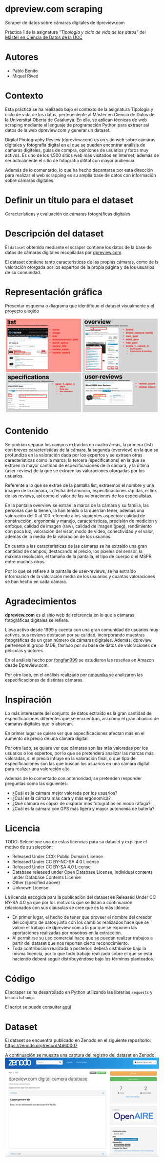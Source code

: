 # dpreview.com scraping
Scraper de datos sobre cámaras digitales de dpreview.com

Práctica 1 de la asignatura *"Tipología y ciclo de vida de los datos"* del [Máster en Ciencia de Datos de la UOC](https://estudios.uoc.edu/es/masters-universitarios/data-science/presentacion)

# Autores

* Pablo Benito
* Miquel Rived 

# Contexto
Esta práctica se ha realizado bajo el contexto de la asignatura Tipología y ciclo de vida de los datos, perteneciente al Máster en Ciencia de Datos de la Universitat Oberta de Catalunya. En ella, se aplican técnicas de web scraping mediante el lenguaje de programación Python para extraer así datos de la web dpreview.com y generar un dataset.

Digital Photography Review (dpreview.com) es un sitio web sobre cámaras digitales y fotografía digital en el que se pueden encontrar análisis de cámaras digitales, guías de compra, opiniones de usuarios y foros muy activos. Es uno de los 1.500 sitios web más visitados en Internet, además de ser actualmente el sitio de fotografía difital con mayor audiencia. 

Además de lo comentado, lo que ha hecho decantarse por esta dirección para realizar el web scrapping es su amplia base de datos con información sobre cámaras dígitales.

# Definir un título para el dataset
Características y evaluación de cámaras fotográficas digitales

# Descripción del dataset
El `dataset` obtenido mediante el scraper contiene los datos de la base de datos de cámaras digitales recopiladas por [dpreview.com](dpreview.com).

El dataset contiene tanto características de las propias cámaras, como de ls valoración otorgada por los expertos de la propia página y de los usuarios de su comunidad.

# Representación gráfica

Presentar esquema o diagrama que identifique el dataset visualmente y el proyecto elegido

![alt text](representation.png "Representación gráfica del dataset")
# Contenido

Se podrían separar los campos extraídos en cuatro áreas, la primera (list) con breves características de la cámara, la segunda (overview) en la que se profundiza en la valoración dada por los expertos y se extraen otras características como la marca, la tercera (specifications) en la que se extraen la mayor cantidad de especificaciones de la cámara, y la última (user-review) de la que se extraen las valoraciones otorgadas por los usuarios.

Referente a lo que se extrae de la pantalla list, extraemos el nombre y una imagen de la cámara, la fecha del anuncio, especificaciones rápidas, el link de las reviews, así como el valor de las valoraciones de los especialistas. 

En la pantalla overview se extrae la marca de la cámara y su familia, las personas que la tienen, la han tenido o la querrían tener, además una valoración del 0 al 100 referente a los siguientes aspectos: calidad de construcción, ergonomía y manejo, características, precisión de medición y enfoque, calidad de imagen (raw), calidad de imagen (jpeg), rendimiento con poca luz, valoración del visor, modo de vídeo, conectividad y el valor, además de la media de la valoración de los usuarios.

En cuanto a las características de las cámaras se ha extraído una gran cantidad de campos, destacando el precio, los píxeles del sensor, la máxima resolución, el tamaño de la pantalla, el tipo de cuerpo o el MSPR entre muchos otros.

Por lo que se refiere a la pantalla de user-reviews, se ha extraído información de la valoración media de los usuarios y cuantas valoraciones se han hecho en cada cámara.


# Agradecimientos

**dpreview.com** es el sitio web de referencia en lo que a cámaras fotográficas digitales se refiere.

Lleva activo desde 1999 y cuenta con una gran comunidad de usuarios muy activos, sus reviews destacan por su calidad, incorporando muestras fotográficas de un gran número de cámaras digitales. Además, dpreview pertenece al grupo IMDB, famoso por su base de datos de valoraciones de películas y actores.

En el análisis hecho por [fongfan999](https://github.com/fongfan999/dpreview_analyzer) se estudiaron las reseñas en Amazon desde Dpreview.com.

Por otro lado, en el análisis  realizado por [nmounika](https://github.com/nmounika/dpreview_webscrape/blob/master/camera%20webscrape%20dpreview.py) se analizaron las especificaciones de distintas cámaras.



# Inspiración

Lo más interesante del conjunto de datos extraído es la gran cantidad de especificaciones diferentes que se encuentran, así como el gran abanico de cámaras digitales que lo abarcan.

En primer lugar se quiere ver que especificaciones afectan más en el aumento de precio de una cámara digital.

Por otro lado, se quiere ver que cámaras son las más valoradas por los usuarios o los expertos, por lo que se pretenderá analizar las marcas más valoradas, si el precio influye en la valoración final, o que tipo de especificaciones son las que buscan los usuarios en una cámara digital para realizar una valoración alta.

Además de lo comentado con anterioridad, se pretenden responder preguntas como las siguientes:

- ¿Cuál es la cámara mejor valorada por los usuarios?
- ¿Cuál es la cámara más cara y más ergónomica?
- ¿Qué cámara es capaz de disparar más fotografías en modo ráfaga?
- ¿Cuál es la cámara con GPS más ligera y mayor autonomía de batería?

# Licencia
TODO: Seleccione una de estas licencias para su dataset y explique el motivo
de su selección:
- Released Under CC0: Public Domain License
- Released Under CC BY-NC-SA 4.0 License
- Released Under CC BY-SA 4.0 License
- Database released under Open Database License, individual contents
under Database Contents License
- Other (specified above)
- Unknown License

La licencia escogida para la publicación del dataset es Released Under CC BY-SA 4.0 ya que por los motivoss que se listan a continuación relacionados con sus cláusulas se cree que es la más idónea:
- En primer lugar, el hecho de tener que proveer el nombre del creador del conjunto de datos junto con los cambios realizados hace que se valore el trabajo de dpreview.com a la par que se exponen las aportaciones realizadas por nosotros en la extracción.
- Al permitirse su uso comercial hace que se puedan realizar trabajos a partir del dataset que nos reporten cierto reconocimiento.
- Toda contribución realizada a posteriori deberá distribuirse bajo la misma licencia, por lo que todo trabajo realizado sobre el que se está haciendo deberá seguir distribuyéndose bajo los términos planteados.
# Código

El scraper se ha desarrollado en Python utilizando las librerías `requests` y `beautifulsoup`. 

El script se puede consultar 
[aquí](app.py)


# Dataset
El dataset se encuentra publicado en Zenodo en el siguiente repositorio: https://zenodo.org/record/4660007

A continuación se muestra una captura del registro del dataset en Zenodo:
![alt text](zenodo.png "Dataset en Zenodo")
# 
